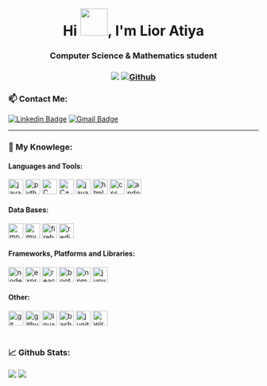 <h1 align="center">Hi <img src="https://github.com/NoobMahbub/NoobMahbub/blob/main/Wave.gif" height="55px" width="55px">, I'm Lior Atiya</h1>
<h3 align="center">

Computer Science & Mathematics student
  
<h3 align="center"> 
  
![](https://visitor-badge.laobi.icu/badge?page_id=LiorAtiya.LiorAtiya) 
[![Github](https://img.shields.io/github/followers/LiorAtiya?label=Followers&style=social)](https://github.com/LiorAtiya) 
  
</h3>

<h3> 📫 Contact Me:</h3>

[![Linkedin Badge](https://img.shields.io/badge/-Linkedin-blue?style=flat-square&logo=Linkedin&logoColor=white&link=http://www.linkedin.com/in/eyalevi/)](https://www.linkedin.com/in/lior-atiya-136925163/)
[![Gmail Badge](https://img.shields.io/badge/-lior4007@gmail.com-c14438?style=flat-square&logo=Gmail&logoColor=white&link=mailto:happyeyal@gmail.com)](mailto:lior4007@gmail.com)

<hr>
  
  <h3> 🔬 My Knowlege:</h3>
<h4 align="left">Languages and Tools:</h4>
<p align="left"> 
<span>
    <img src="https://img.shields.io/badge/Java-ED8B00?style=for-the-badge&logo=java&logoColor=white" alt="java" height="30"/>
    <img src="https://img.shields.io/badge/Python-14354C?style=for-the-badge&logo=python&logoColor=white" alt="python" height="30"/>
    <img src="https://img.shields.io/badge/C-00599C?style=for-the-badge&logo=c&logoColor=white" alt="C" height="30"/>
    <img src="https://img.shields.io/badge/C%2B%2B-00599C?style=for-the-badge&logo=c%2B%2B&logoColor=white" alt="C++" height="30"/>
    <img src="https://img.shields.io/badge/JavaScript-F7DF1E?style=for-the-badge&logo=javascript&logoColor=black" alt="javaSqript" height="30"/>
    <img src="https://img.shields.io/badge/HTML5-E34F26?style=for-the-badge&logo=html5&logoColor=white" alt="html" height="30"/>
    <img src="https://img.shields.io/badge/CSS-239120?&style=for-the-badge&logo=css3&logoColor=white" alt="css" height="30"/>
    <img src="https://img.shields.io/badge/Android%20Studio-3DDC84.svg?style=for-the-badge&logo=android-studio&logoColor=white" alt="andoidStudio" height="30"/>
</span>

<h4 align="left">Data Bases:</h3>
<span>
    <img src="https://img.shields.io/badge/MongoDB-4EA94B?style=for-the-badge&logo=mongodb&logoColor=white" alt="mongoDB" height="30"/>
    <img src="https://img.shields.io/badge/MySQL-00000F?style=for-the-badge&logo=mysql&logoColor=white" alt="mySQL" height="30"/>
    <img src="https://img.shields.io/badge/firebase-ffca28?style=for-the-badge&logo=firebase&logoColor=black" alt="firebase" height="30"/>
    <img src="https://img.shields.io/badge/redis-%23DD0031.svg?style=for-the-badge&logo=redis&logoColor=white" alt="redis" height="30"/>
</span>

<h4 align="left">Frameworks, Platforms and Libraries:</h3>
<span>
   <img src="https://img.shields.io/badge/Node.js-43853D?style=for-the-badge&logo=node.js&logoColor=white" alt="nodeJS" height="30"/>
  <img src="https://img.shields.io/badge/express.js-%23404d59.svg?style=for-the-badge&logo=express&logoColor=%2361DAFB" alt="expressjs" height="30"/>
   <img src="https://img.shields.io/badge/React-20232A?style=for-the-badge&logo=react&logoColor=61DAFB" alt="react" height="30"/>
  <img src="https://img.shields.io/badge/Bootstrap-20232A?style=for-the-badge&logo=bootstrap&logoColor=61DAFB" alt="bootstrap" height="30"/>
    <img src="https://img.shields.io/badge/npm-CB3837?style=for-the-badge&logo=npm&logoColor=white" alt="npm" height="30"/>
  <img src="https://img.shields.io/badge/jupyter-FFA500?style=for-the-badge&logo=jupyter&logoColor=white" alt="jupyter" height="30"/>
</span>

<h4 align="left">Other:</h4>
<span>
    <img src="https://img.shields.io/badge/Git-F05032?style=for-the-badge&logo=git&logoColor=white" alt="git" height="30"/>
    <img src="https://img.shields.io/badge/GitHub-100000?style=for-the-badge&logo=github&logoColor=white" alt="github" height="30"/>
    <img src="https://img.shields.io/badge/Linux-FCC624?style=for-the-badge&logo=linux&logoColor=black" alt="linux" height="30"/>
  <img src="https://img.shields.io/badge/Bash-F05032?style=for-the-badge&logo=bash&logoColor=white" alt="bash" height="30"/>
    <img src="https://img.shields.io/badge/Junit5-25A162?style=for-the-badge&logo=junit5&logoColor=white" alt="junit" height="30"/>
    <img src="https://img.shields.io/badge/wireshark-%232671E5.svg?style=for-the-badge&logo=wireshark&logoColor=white" alt="wireshark" height="30"/>
</span>
</br></br>
</p>
<h3>📈 Github Stats:</h3>

  <img align="center" src="https://github-readme-stats.vercel.app/api/top-langs/?username=LiorAtiya&theme=slateorange&layout=compact" />

  <img align="center" src="https://github-readme-stats.vercel.app/api?username=LiorAtiya&show_icons=true&theme=slateorange&layout=compact&line_height=20" />

